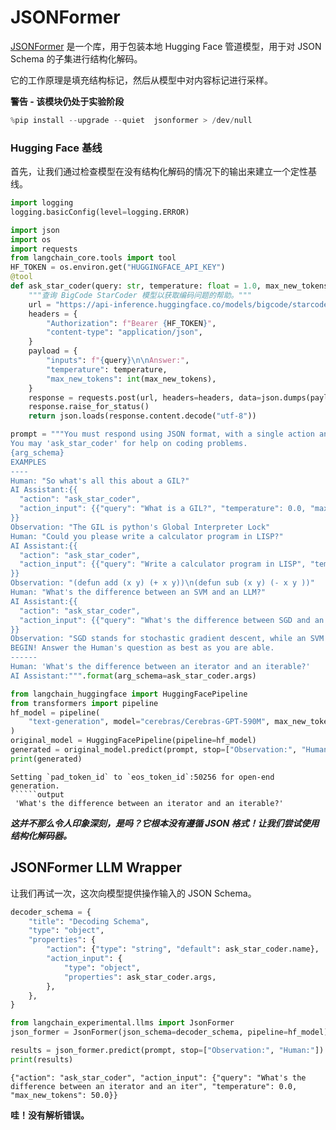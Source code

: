 # JSONFormer

[JSONFormer](https://github.com/1rgs/jsonformer) 是一个库，用于包装本地 Hugging Face 管道模型，用于对 JSON Schema 的子集进行结构化解码。

它的工作原理是填充结构标记，然后从模型中对内容标记进行采样。

**警告 - 该模块仍处于实验阶段**

```python
%pip install --upgrade --quiet  jsonformer > /dev/null
```

### Hugging Face 基线

首先，让我们通过检查模型在没有结构化解码的情况下的输出来建立一个定性基线。

```python
import logging
logging.basicConfig(level=logging.ERROR)
```

```python
import json
import os
import requests
from langchain_core.tools import tool
HF_TOKEN = os.environ.get("HUGGINGFACE_API_KEY")
@tool
def ask_star_coder(query: str, temperature: float = 1.0, max_new_tokens: float = 250):
    """查询 BigCode StarCoder 模型以获取编码问题的帮助。"""
    url = "https://api-inference.huggingface.co/models/bigcode/starcoder"
    headers = {
        "Authorization": f"Bearer {HF_TOKEN}",
        "content-type": "application/json",
    }
    payload = {
        "inputs": f"{query}\n\nAnswer:",
        "temperature": temperature,
        "max_new_tokens": int(max_new_tokens),
    }
    response = requests.post(url, headers=headers, data=json.dumps(payload))
    response.raise_for_status()
    return json.loads(response.content.decode("utf-8"))
```

```python
prompt = """You must respond using JSON format, with a single action and single action input.
You may 'ask_star_coder' for help on coding problems.
{arg_schema}
EXAMPLES
----
Human: "So what's all this about a GIL?"
AI Assistant:{{
  "action": "ask_star_coder",
  "action_input": {{"query": "What is a GIL?", "temperature": 0.0, "max_new_tokens": 100}}"
}}
Observation: "The GIL is python's Global Interpreter Lock"
Human: "Could you please write a calculator program in LISP?"
AI Assistant:{{
  "action": "ask_star_coder",
  "action_input": {{"query": "Write a calculator program in LISP", "temperature": 0.0, "max_new_tokens": 250}}
}}
Observation: "(defun add (x y) (+ x y))\n(defun sub (x y) (- x y ))"
Human: "What's the difference between an SVM and an LLM?"
AI Assistant:{{
  "action": "ask_star_coder",
  "action_input": {{"query": "What's the difference between SGD and an SVM?", "temperature": 1.0, "max_new_tokens": 250}}
}}
Observation: "SGD stands for stochastic gradient descent, while an SVM is a Support Vector Machine."
BEGIN! Answer the Human's question as best as you are able.
------
Human: 'What's the difference between an iterator and an iterable?'
AI Assistant:""".format(arg_schema=ask_star_coder.args)
```

```python
from langchain_huggingface import HuggingFacePipeline
from transformers import pipeline
hf_model = pipeline(
    "text-generation", model="cerebras/Cerebras-GPT-590M", max_new_tokens=200
)
original_model = HuggingFacePipeline(pipeline=hf_model)
generated = original_model.predict(prompt, stop=["Observation:", "Human:"])
print(generated)
```

```output
Setting `pad_token_id` to `eos_token_id`:50256 for open-end generation.
``````output
 'What's the difference between an iterator and an iterable?'
```

***这并不那么令人印象深刻，是吗？它根本没有遵循 JSON 格式！让我们尝试使用结构化解码器。***

## JSONFormer LLM Wrapper

让我们再试一次，这次向模型提供操作输入的 JSON Schema。

```python
decoder_schema = {
    "title": "Decoding Schema",
    "type": "object",
    "properties": {
        "action": {"type": "string", "default": ask_star_coder.name},
        "action_input": {
            "type": "object",
            "properties": ask_star_coder.args,
        },
    },
}
```

```python
from langchain_experimental.llms import JsonFormer
json_former = JsonFormer(json_schema=decoder_schema, pipeline=hf_model)
```

```python
results = json_former.predict(prompt, stop=["Observation:", "Human:"])
print(results)
```

```output
{"action": "ask_star_coder", "action_input": {"query": "What's the difference between an iterator and an iter", "temperature": 0.0, "max_new_tokens": 50.0}}
```

**哇！没有解析错误。**